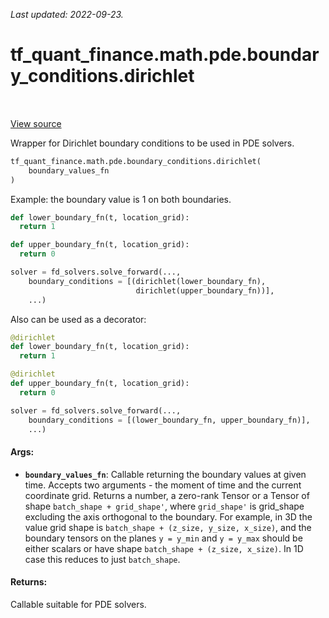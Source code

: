 <!--
This file is generated by a tool. Do not edit directly.
For open-source contributions the docs will be updated automatically.
-->

*Last updated: 2022-09-23.*

<div itemscope itemtype="http://developers.google.com/ReferenceObject">
<meta itemprop="name" content="tf_quant_finance.math.pde.boundary_conditions.dirichlet" />
<meta itemprop="path" content="Stable" />
</div>

# tf_quant_finance.math.pde.boundary_conditions.dirichlet

<!-- Insert buttons and diff -->

<table class="tfo-notebook-buttons tfo-api" align="left">
</table>

<a target="_blank" href="https://github.com/google/tf-quant-finance/blob/master/tf_quant_finance/math/pde/boundary_conditions.py">View source</a>



Wrapper for Dirichlet boundary conditions to be used in PDE solvers.

```python
tf_quant_finance.math.pde.boundary_conditions.dirichlet(
    boundary_values_fn
)
```



<!-- Placeholder for "Used in" -->

Example: the boundary value is 1 on both boundaries.

```python
def lower_boundary_fn(t, location_grid):
  return 1

def upper_boundary_fn(t, location_grid):
  return 0

solver = fd_solvers.solve_forward(...,
    boundary_conditions = [(dirichlet(lower_boundary_fn),
                            dirichlet(upper_boundary_fn))],
    ...)
```

Also can be used as a decorator:

```python
@dirichlet
def lower_boundary_fn(t, location_grid):
  return 1

@dirichlet
def upper_boundary_fn(t, location_grid):
  return 0

solver = fd_solvers.solve_forward(...,
    boundary_conditions = [(lower_boundary_fn, upper_boundary_fn)],
    ...)
```

#### Args:


* <b>`boundary_values_fn`</b>: Callable returning the boundary values at given time.
  Accepts two arguments - the moment of time and the current coordinate
  grid.
  Returns a number, a zero-rank Tensor or a Tensor of shape
  `batch_shape + grid_shape'`, where `grid_shape'` is grid_shape excluding
  the axis orthogonal to the boundary. For example, in 3D the value grid
  shape is `batch_shape + (z_size, y_size, x_size)`, and the boundary
  tensors on the planes `y = y_min` and `y = y_max` should be either scalars
  or have shape `batch_shape + (z_size, x_size)`. In 1D case this reduces
  to just `batch_shape`.


#### Returns:

Callable suitable for PDE solvers.
